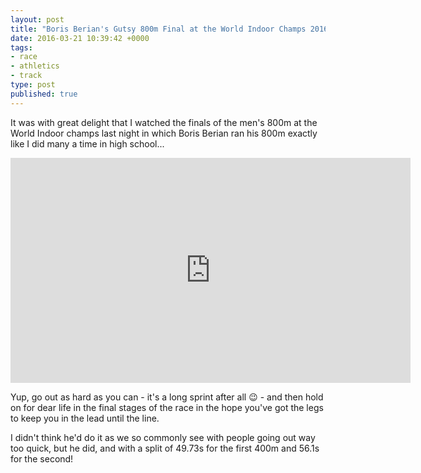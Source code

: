 ```yaml
---
layout: post
title: "Boris Berian's Gutsy 800m Final at the World Indoor Champs 2016"
date: 2016-03-21 10:39:42 +0000
tags:
- race
- athletics
- track
type: post
published: true
---
```


It was with great delight that I watched the finals of the men's 800m at the World Indoor champs last night in which Boris Berian ran his 800m exactly like I did many a time in high school...

<div class="center">
<iframe width="640" height="360" src="https://www.youtube-nocookie.com/embed/zuFy5zqge6E?rel=0" frameborder="0" allowfullscreen></iframe>
</div>

Yup, go out as hard as you can - it's a long sprint after all :wink: - and then hold on for dear life in the final stages of the race in the hope you've got the legs to keep you in the lead until the line.

I didn't think he'd do it as we so commonly see with people going out way too quick, but he did, and with a split of 49.73s for the first 400m and 56.1s for the second!
